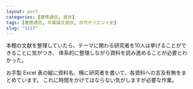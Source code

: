 ```yaml
---
layout: post
categories: [慶應通信, 進捗]
tags: [慶應通信, 卒業論文進捗, 古代オリエント史]
slug: "1117"
---
```

本棚の文献を整理していたら、テーマに関わる研究者を10人は挙げることができることに気がつき、
体系的に整理しながら資料を読み進めることが必要とわかった。

お手製 Excel 表の縦に資料名、横に研究者を書いて、各資料への言及有無をまとめています。
これに時間をかけてはならない気がしますが必要な作業。